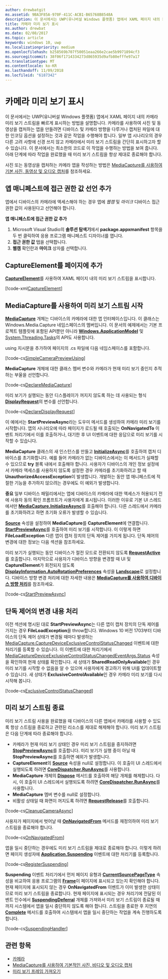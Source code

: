 ```yaml
---
author: drewbatgit
ms.assetid: 9BA3F85A-970F-411C-ACB1-B65768B8548A
description: 이 문서에서는 UWP(유니버설 Windows 플랫폼) 앱에서 XAML 페이지 내의 카메라 미리 보기 스트림을 빠르게 표시하는 방법을 설명합니다.
title: 카메라 미리 보기 표시
ms.author: drewbat
ms.date: 02/08/2017
ms.topic: article
keywords: windows 10, uwp
ms.localizationpriority: medium
ms.openlocfilehash: b258569b707f50051eaa266e2cae5b9971894cf3
ms.sourcegitcommit: 38f06f1714334273d865935d9afb80efffe97a17
ms.translationtype: MT
ms.contentlocale: ko-KR
ms.lasthandoff: 11/09/2018
ms.locfileid: "6187342"
---
```

# <a name="display-the-camera-preview"></a>카메라 미리 보기 표시


이 문서에서는 UWP(유니버설 Windows 플랫폼) 앱에서 XAML 페이지 내의 카메라 미리 보기 스트림을 빠르게 표시하는 방법을 설명합니다. 카메라를 사용하여 사진 및 동영상을 캡처하는 앱을 만들려면 디바이스 및 카메라 방향을 다루거나 캡처된 파일에 대한 인코딩 옵션을 설정하는 것과 같은 작업을 수행해야 합니다. 일부 앱 시나리오의 경우 다른 고려 사항에 신경 쓰지 않고 카메라에서 미리 보기 스트림을 간단히 표시하고자 할 수 있습니다. 이 문서에서는 최소한의 코드로 이 작업을 수행하는 방법을 보여 줍니다. 아래 단계에 따라 작업을 완료했을 때 미리 보기 스트림을 항상 제대로 종료해야 합니다.

사진 또는 동영상을 캡처하는 카메라 앱을 작성하는 방법은 [MediaCapture를 사용하여 기본 사진, 동영상 및 오디오 캡처](basic-photo-video-and-audio-capture-with-MediaCapture.md)를 참조하세요.

## <a name="add-capability-declarations-to-the-app-manifest"></a>앱 매니페스트에 접근 권한 값 선언 추가

앱에서 디바이스의 카메라에 액세스해야 하는 경우 앱에 *웹캠* 및 *마이크* 디바이스 접근 권한 값이 사용된다고 선언해야 합니다. 

**앱 매니페스트에 접근 권한 값 추가**

1.  Microsoft Visual Studio의 **솔루션 탐색기**에서 **package.appxmanifest** 항목을 두 번 클릭하여 응용 프로그램 매니페스트 디자이너를 엽니다.
2.  **접근 권한 값** 탭을 선택합니다.
3.  **웹캠** 확인란과 **마이크** 상자를 선택합니다.

## <a name="add-a-captureelement-to-your-page"></a>CaptureElement를 페이지에 추가

[**CaptureElement**](https://msdn.microsoft.com/library/windows/apps/br209278)를 사용하여 XAML 페이지 내의 미리 보기 스트림을 표시합니다.

[!code-xml[CaptureElement](./code/SimpleCameraPreview_Win10/cs/MainPage.xaml#SnippetCaptureElement)]



## <a name="use-mediacapture-to-start-the-preview-stream"></a>MediaCapture를 사용하여 미리 보기 스트림 시작

[**MediaCapture**](https://msdn.microsoft.com/library/windows/apps/br241124) 개체는 디바이스의 카메라에 대한 앱 인터페이스입니다. 이 클래스는 Windows.Media.Capture 네임스페이스의 멤버입니다. 이 문서의 예제에서는 기본 프로젝트 템플릿에 포함된 API뿐만 아니라 [**Windows.ApplicationModel**](https://msdn.microsoft.com/library/windows/apps/br224691) 및 [System.Threading.Tasks](https://msdn.microsoft.com/library/windows/apps/xaml/system.threading.tasks.aspx)의 API도 사용합니다.

using 지시문을 추가하여 페이지의 .cs 파일에 다음 네임스페이스를 포함합니다.

[!code-cs[SimpleCameraPreviewUsing](./code/SimpleCameraPreview_Win10/cs/MainPage.xaml.cs#SnippetSimpleCameraPreviewUsing)]

**MediaCapture** 개체에 대한 클래스 멤버 변수와 카메라가 현재 미리 보기 중인지 추적하는 부울을 선언합니다. 

[!code-cs[DeclareMediaCapture](./code/SimpleCameraPreview_Win10/cs/MainPage.xaml.cs#SnippetDeclareMediaCapture)]

미리 보기가 실행되는 동안 디스플레이가 꺼지지 않도록 하는 데 사용되는 형식 [**DisplayRequest**](https://msdn.microsoft.com/library/windows/apps/Windows.System.Display.DisplayRequest)의 변수를 선언합니다.

[!code-cs[DeclareDisplayRequest](./code/SimpleCameraPreview_Win10/cs/MainPage.xaml.cs#SnippetDeclareDisplayRequest)]

이 예에서는 **StartPreviewAsync**라는 도우미 메서드를 생성하여 카메라 미리 보기를 시작합니다. 앱의 시나리오에 따라 페이지가 로드될 때 호출되는 **OnNavigatedTo** 이벤트 처리기에서 이를 호출하거나, 대기한 후 UI 이벤트에 대한 응답으로 미리 보기를 시작할 수 있습니다.

**MediaCapture** 클래스의 새 인스턴스를 만들고 [**InitializeAsync**](https://msdn.microsoft.com/library/windows/apps/br226598)를 호출하여 캡처 디바이스를 초기화합니다. 예를 들어 카메라가 없는 디바이스에서는 이 메서드가 실패할 수 있으므로 **try** 블록 내에서 호출해야 합니다. 사용자가 디바이스의 개인 정보 설정에서 카메라 액세스를 사용하지 않도록 설정한 경우 카메라를 초기화하려고 할 때 **UnauthorizedAccessException**이 발생합니다. 개발하는 동안 앱 매니페스트에 적절한 기능을 추가하지 않으려는 경우에도 이 예외가 발생합니다.

**중요** 일부 디바이스 패밀리에서는 앱에 디바이스의 카메라에 대한 액세스가 허용되기 전에 사용자 동의 확인 프롬프트가 사용자에게 표시됩니다. 이러한 이유로 기본 UI 스레드에서만 [**MediaCapture.InitializeAsync**](https://msdn.microsoft.com/library/windows/apps/br226598)를 호출해야 합니다. 다른 스레드에서 카메라를 초기화하려고 하면 초기화 오류가 발생할 수 있습니다.

[**Source**](https://msdn.microsoft.com/library/windows/apps/br209280) 속성을 설정하여 **MediaCapture**를 **CaptureElement**에 연결합니다. [**StartPreviewAsync**](https://msdn.microsoft.com/library/windows/apps/br226613)를 호출하여 미리 보기를 시작합니다. 이 이렇게 하면 **FileLoadException** 다른 앱이 캡처 장치의 단독 제어를 가지게 됩니다. 단독 제어의 변경에 대한 정보는 다음 섹션을 참조하세요.

미리 보기가 실행되는 동안 디바이스가 절전 모드로 전환되지 않도록 [**RequestActive**](https://msdn.microsoft.com/library/windows/apps/Windows.System.Display.DisplayRequest.RequestActive)를 호출합니다. 마지막으로 사용자가 디바이스 방향을 변경할 때 UI 및 **CaptureElement**가 회전되지 않도록 [**DisplayInformation.AutoRotationPreferences**](https://msdn.microsoft.com/library/windows/apps/Windows.Graphics.Display.DisplayInformation.AutoRotationPreferences) 속성을 [**Landscape**](https://msdn.microsoft.com/library/windows/apps/Windows.Graphics.Display.DisplayOrientations)로 설정합니다. 디바이스 방향 변경 처리에 대한 자세한 내용은 [**MediaCapture를 사용하여 디바이스 방향 처리**](handle-device-orientation-with-mediacapture.md)를 참조하세요.  

[!code-cs[StartPreviewAsync](./code/SimpleCameraPreview_Win10/cs/MainPage.xaml.cs#SnippetStartPreviewAsync)]

## <a name="handle-changes-in-exclusive-control"></a>단독 제어의 변경 내용 처리
이전 섹션에 명시된 대로 **StartPreviewAsync**는 다른 앱이 캡처 장치의 단독 제어를 가지는 경우 **FileLoadException**을 throw합니다. Windows 10 버전 1703부터 디바이스의 단독 제어 상태가 변경될 때마다 발생하는 [MediaCapture.CaptureDeviceExclusiveControlStatusChanged](https://docs.microsoft.com/uwp/api/Windows.Media.Capture.MediaCapture.CaptureDeviceExclusiveControlStatusChanged) 이벤트에 대한 처리기를 등록할 수 있습니다. 이 이벤트에 대한 처리기에서 [MediaCaptureDeviceExclusiveControlStatusChangedEventArgs.Status](https://docs.microsoft.com/uwp/api/windows.media.capture.mediacapturedeviceexclusivecontrolstatuschangedeventargs.Status) 속성을 확인하여 현재 상태를 확인합니다. 새 상태가 **SharedReadOnlyAvailable**인 경우 미리 보기를 시작할 수 없음을 알 수 있으며 사용자에게 경고하기 위해 UI를 업데이트할 수 있습니다. 새 상태가 **ExclusiveControlAvailable**인 경우 카메라 미리 보기를 다시 시작해 봅니다.

[!code-cs[ExclusiveControlStatusChanged](./code/SimpleCameraPreview_Win10/cs/MainPage.xaml.cs#SnippetExclusiveControlStatusChanged)]

## <a name="shut-down-the-preview-stream"></a>미리 보기 스트림 종료

미리 보기 스트림 사용을 완료했을 때 디바이스의 다른 앱에서 카메라를 사용할 수 있도록 항상 스트림을 종료하고 관련된 리소스를 제대로 해제해야 합니다. 미리 보기 스트림은 다음 단계에 따라 종료해야 합니다.

-   카메라가 현재 미리 보기 상태인 경우 미리 보기 스트림을 중지하려면 [**StopPreviewAsync**](https://msdn.microsoft.com/library/windows/apps/br226622)를 호출합니다. 미리 보기가 실행 중이 아닐 때 **StopPreviewAsync**를 호출하면 예외가 발생합니다.
-   **CaptureElement**의 [**Source**](https://msdn.microsoft.com/library/windows/apps/br209280) 속성을 null로 설정합니다. 이 호출이 UI 스레드에서 실행되도록 하려면 [**CoreDispatcher.RunAsync**](https://msdn.microsoft.com/library/windows/apps/windows.ui.core.coredispatcher.runasync.aspx)를 사용합니다.
-   **MediaCapture** 개체의 [**Dispose**](https://msdn.microsoft.com/library/windows/apps/dn278858) 메서드를 호출하여 해당 개체를 해제합니다. 다시, 이 호출이 UI 스레드에서 실행되도록 하려면 [**CoreDispatcher.RunAsync**](https://msdn.microsoft.com/library/windows/apps/windows.ui.core.coredispatcher.runasync.aspx)를 사용합니다.
-   **MediaCapture** 멤버 변수를 null로 설정합니다.
-   비활성 상태일 때 화면이 꺼지도록 하려면 [**RequestRelease**](https://msdn.microsoft.com/library/windows/apps/Windows.System.Display.DisplayRequest.RequestRelease)를 호출합니다.

[!code-cs[CleanupCameraAsync](./code/SimpleCameraPreview_Win10/cs/MainPage.xaml.cs#SnippetCleanupCameraAsync)]

사용자가 페이지에서 벗어날 때 [**OnNavigatedFrom**](https://msdn.microsoft.com/library/windows/apps/br227507) 메서드를 재정의하여 미리 보기 스트림을 종료해야 합니다.

[!code-cs[OnNavigatedFrom](./code/SimpleCameraPreview_Win10/cs/MainPage.xaml.cs#SnippetOnNavigatedFrom)]

앱을 일시 중단하는 경우에도 미리 보기 스트림을 제대로 종료해야 합니다. 이렇게 하려면 페이지 생성자에 [**Application.Suspending**](https://msdn.microsoft.com/library/windows/apps/br205860) 이벤트에 대한 처리기를 등록합니다.

[!code-cs[RegisterSuspending](./code/SimpleCameraPreview_Win10/cs/MainPage.xaml.cs#SnippetRegisterSuspending)]

**Suspending** 이벤트 처리기에서 먼저 페이지 유형과 [**CurrentSourcePageType**](https://msdn.microsoft.com/library/windows/apps/hh702390) 속성을 비교하여 응용 프로그램의 [**Frame**](https://msdn.microsoft.com/library/windows/apps/br242682)이 페이지에 표시되고 있는지 확인해야 합니다. 현재 페이지에 표시되지 않는 경우 **OnNavigatedFrom** 이벤트가 이미 발생한 상태이므로 미리 보기 스트림을 종료합니다. 현재 페이지에 표시되는 경우 처리기에 전달된 이벤트 인수에서 [**SuspendingDeferral**](https://msdn.microsoft.com/library/windows/apps/br224684) 개체를 가져와서 미리 보기 스트림이 종료될 때까지 시스템에서 앱을 일시 중단하지 않도록 해야 합니다. 스트림을 종료한 후 지연의 [**Complete**](https://msdn.microsoft.com/library/windows/apps/br224685) 메서드를 호출하여 시스템에서 앱을 일시 중단하는 작업을 계속 진행하도록 합니다.

[!code-cs[SuspendingHandler](./code/SimpleCameraPreview_Win10/cs/MainPage.xaml.cs#SnippetSuspendingHandler)]


## <a name="related-topics"></a>관련 항목

* [카메라](camera.md)
* [MediaCapture를 사용하여 기본적인 사진, 비디오 및 오디오 캡처](basic-photo-video-and-audio-capture-with-MediaCapture.md)
* [미리 보기 프레임 가져오기](get-a-preview-frame.md)
